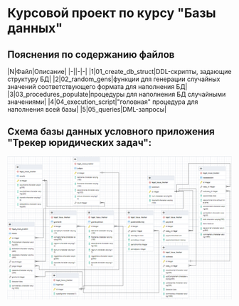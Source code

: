 # Курсовой проект по курсу "Базы данных"

## Пояснения по содержанию файлов

|N|Файл|Описание|
|-||-|-|
|1|01_create_db_struct|DDL-скрипты, задающие структуру БД|
|2|02_random_gens|функции для генерации случайных значений соответствующего формата для наполнения БД|
|3|03_procedures_populate|процедуры для наполнения БД случайными значениями|
|4|04_execution_script|"головная" процедура для наполнения всей базы|
|5|05_queries|DML-запросы|


## Схема базы данных условного приложения "Трекер юридических задач":

![схема БД](schema.png)